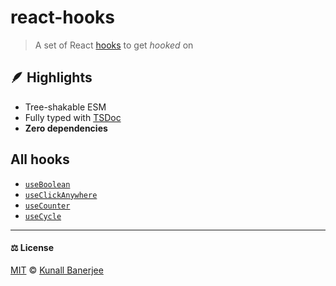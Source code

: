 # react-hooks

> A set of React [hooks](https://react.dev/reference/react/hooks) to get _hooked_ on

## 🪶 Highlights

- Tree-shakable ESM
- Fully typed with [TSDoc](https://tsdoc.org/)
- **Zero dependencies**

## All hooks

- [`useBoolean`](./hooks/use-boolean/index.ts)
- [`useClickAnywhere`](./hooks/use-click-anywhere/index.ts)
- [`useCounter`](./hooks/use-counter/index.ts)
- [`useCycle`](./hooks/use-cycle/index.ts)

---

#### ⚖️ License

[MIT](https://github.com/yeskunall/react-hooks/blob/main/license) © [Kunall Banerjee](https://kunall.dev/?ref=react-hooks)
